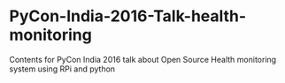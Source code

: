 # PyCon-India-2016-Talk-health-monitoring
Contents for PyCon India 2016 talk about Open Source Health monitoring system using RPi and python
